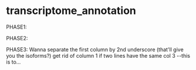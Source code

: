 # transcriptome_annotation


PHASE1:

PHASE2:

PHASE3: 
Wanna separate the first column by 2nd underscore (that'll give you the isoforms?)
get rid of column 1 if two lines have the same col 3
--this is to...
